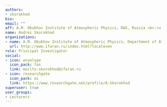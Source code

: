 ```yaml
---
authors:
- skorokhod
bio:
email: ""
aff: A.M. Obukhov Institute of Atmospheric Physics, RAS, Russia <b>:ru:</b>
name: Andrei Skorokhod
organizations:
- name: A.M. Obukhov Institute of Atmospheric Physics, Department of Atmospheric Chemistry
  url: http://www.ifaran.ru/index.html?locale=en
role: Principal Investigator
social:
- icon: envelope
  icon_pack: fas
  link: mailto:skorokhod@ifaran.ru
- icon: researchgate
  icon_pack: ai
  link: https://www.researchgate.net/profile/A-Skorokhod
superuser: true
user_groups:
- Lecturers
---
```

